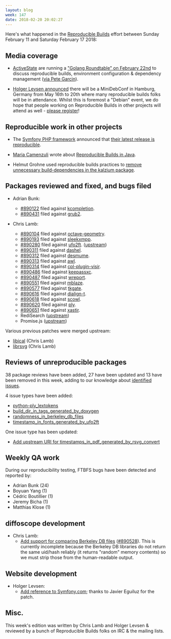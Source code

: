 ```yaml
---
layout: blog
week: 147
date: 2018-02-20 20:02:27
---
```


Here's what happened in the [Reproducible Builds](https://reproducible-builds.org) effort between Sunday February 11 and Saturday February 17 2018:

Media coverage
--------------

* [ActiveState](https://www.activestate.com/) are running a ["Golang Roundtable" on February 22nd](https://start.activestate.com/feb-roundtable-youtube/) to discuss reproducible builds, environment configuration & dependency management ([via Pete Garcin](https://medium.com/activestate/reproducible-builds-introducing-predictability-into-your-pipeline-6b79c4a8d6a8)).

* [Holger Levsen announced](http://layer-acht.org/thinking/blog/20180215-mini-debconf-hamburg/) there will be a MiniDebConf in Hamburg, Germany from May 16th to 20th where many reproducible builds folks will be in attendance. Whilst this is foremost a "Debian" event, we do hope that people working on Reproducible Builds in other projects will attend as well - [please register](https://wiki.debian.org/DebianEvents/de/2018/MiniDebConfHamburg/Registration)!

Reproducible work in other projects
-----------------------------------

* The [Symfony PHP framework](https://symfony.com/) announced that [their latest release is reproducible](https://symfony.com/blog/new-in-symfony-reproducible-builds).

* [Maria Camenzuli](https://purpledevcat.com) wrote about [Reproducible Builds in Java](https://purpledevcat.com/2018/02/14/reproducible-builds-in-java.html).

* Helmut Grohne used reproducible builds practices to [remove unnecessary build-dependencies in the kalzium package](https://bugs.debian.org/890195#5).


Packages reviewed and fixed, and bugs filed
-------------------------------------------

* Adrian Bunk:
    * [#890122](https://bugs.debian.org/890122) filed against [kcompletion](https://tracker.debian.org/pkg/kcompletion).
    * [#890431](https://bugs.debian.org/890431) filed against [grub2](https://tracker.debian.org/pkg/grub2).

* Chris Lamb:
    * [#890104](https://bugs.debian.org/890104) filed against [octave-geometry](https://tracker.debian.org/pkg/octave-geometry).
    * [#890193](https://bugs.debian.org/890193) filed against [sleekxmpp](https://tracker.debian.org/pkg/sleekxmpp).
    * [#890280](https://bugs.debian.org/890280) filed against [ufo2ft](https://tracker.debian.org/pkg/ufo2ft). ([upstream](https://github.com/googlei18n/ufo2ft/pull/219))
    * [#890311](https://bugs.debian.org/890311) filed against [dashel](https://tracker.debian.org/pkg/dashel).
    * [#890312](https://bugs.debian.org/890312) filed against [desmume](https://tracker.debian.org/pkg/desmume).
    * [#890313](https://bugs.debian.org/890313) filed against [awl](https://tracker.debian.org/pkg/awl).
    * [#890314](https://bugs.debian.org/890314) filed against [cpl-plugin-visir](https://tracker.debian.org/pkg/cpl-plugin-visir).
    * [#890486](https://bugs.debian.org/890486) filed against [keepassxc](https://tracker.debian.org/pkg/keepassxc).
    * [#890487](https://bugs.debian.org/890487) filed against [wreport](https://tracker.debian.org/pkg/wreport).
    * [#890551](https://bugs.debian.org/890551) filed against [mblaze](https://tracker.debian.org/pkg/mblaze).
    * [#890577](https://bugs.debian.org/890577) filed against [tkgate](https://tracker.debian.org/pkg/tkgate).
    * [#890616](https://bugs.debian.org/890616) filed against [dialign-t](https://tracker.debian.org/pkg/dialign-t).
    * [#890618](https://bugs.debian.org/890618) filed against [scowl](https://tracker.debian.org/pkg/scowl).
    * [#890620](https://bugs.debian.org/890620) filed against [ply](https://tracker.debian.org/pkg/ply).
    * [#890651](https://bugs.debian.org/890651) filed against [xastir](https://tracker.debian.org/pkg/xastir).
    * RediSearch ([upstream](https://github.com/RedisLabsModules/RediSearch/pull/289))
    * Promise.js ([upstream](https://github.com/then/promise/pull/148))

Various previous patches were merged upstream:

* [libical](https://github.com/libical/libical/pull/324) (Chris Lamb)
* [librsvg](https://gitlab.gnome.org/GNOME/librsvg/merge_requests/10#note_56154) (Chris Lamb)



Reviews of unreproducible packages
----------------------------------

38 package reviews have been added, 27 have been updated and 13 have been removed in this week,
adding to our knowledge about [identified issues](https://tests.reproducible-builds.org/debian/index_issues.html).

4 issue types have been added:

* [python-ply\_lextokens](https://anonscm.debian.org/git/reproducible/notes.git/commit/?id=3841005d)
* [build\_dir\_in\_tags\_generated\_by\_doxygen](https://anonscm.debian.org/git/reproducible/notes.git/commit/?id=374f00dc)
* [randomness\_in\_berkeley\_db\_files](https://anonscm.debian.org/git/reproducible/notes.git/commit/?id=1a3115db)
* [timestamp\_in\_fonts\_generated\_by\_ufo2ft](https://anonscm.debian.org/git/reproducible/notes.git/commit/?id=700437dc)


One issue type has been updated:

* [Add upstream URI for timestamps\_in\_pdf\_generated\_by\_rsvg\_convert](https://anonscm.debian.org/git/reproducible/notes.git/commit/?id=c5f59e88)


Weekly QA work
--------------

During our reproducibility testing, FTBFS bugs have been detected and reported by:

 - Adrian Bunk (24)
 - Boyuan Yang (1)
 - Cédric Boutillier (1)
 - Jeremy Bicha (1)
 - Matthias Klose (1)


diffoscope development
----------------------

- Chris Lamb:
    - [Add support for comparing Berkeley DB files](https://anonscm.debian.org/git/reproducible/diffoscope.git/commit/?id=8fbd7e3) ([#890528](https://bugs.debian.org/890528)). This is currently incomplete because the Berkeley DB libraries do not return the same uid/hash reliably (it returns "random" memory contents) so we must strip those from the human-readable output.


Website development
-------------------

- Holger Levsen:
    - [Add reference to Symfony.com](https://anonscm.debian.org/git/reproducible/reproducible-website.git/commit/?id=5f14e50); thanks to Javier Eguiluz for the patch.


Misc.
-----

This week's edition was written by Chris Lamb and Holger Levsen & reviewed by a bunch of Reproducible Builds folks on IRC & the mailing lists.
